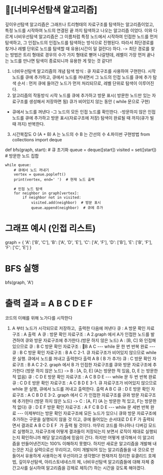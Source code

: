 # 🧬[너비우선탐색 알고리즘]

깊이우선탐색 알고리즘은 그래프나 트리형태의 자료구조를 탐색하는 알고리즘이었고, 특정 노드를 시작하여 노드의 연결된 끝 까지 탐색하고 나오는 알고리즘 이었다.
이와 다르게 너비우선탐색 알고리즘은 그 이름처럼 특정 노드에서 시작하여 인접한 노드를 먼저 탐색하고, 그 인접노드의 인접노드를 탐색하는 방식으로 진행된다. 따라서 최단경로를 찾거나 레벨 단위로 노드를 탐색할 때 유용(시간이 덜 걸린다) 하다.
-> 최단 경로를 찾는 방법은 트리 형태로 경우의 수가 가지 형태로 뻗어 나갈텐데, 레벨이 가장 먼저 끝나는 노드를 만나면 탐색이 종료되니까 유용한 게 맞는 것 같다!!
1. 너비우선탐색 알고리즘의 개념
탐색 방식 : 큐 자료구조를 사용하여 구현한다. 시작 노드를 큐에 추가하고, 큐에서 노드를 꺼내면서 그 노드의 인접 노드를 큐에 추가
탐색 순서 : 먼저 큐에 들어간 노드가 먼저 처리되므로, 레벨 단위로 탐색이 이루어진다.
2. 알고리즘의 작동방식
시작 노드를 큐에 추가하고 방문 표시( 방문한 노드만 있는 자료구조를 생성해서 저장하면 됨)
큐가 비어있지 않는 동안 ( while 문으로 구현)
- 큐에서 노드를 꺼낸다
-그 노드의 모든 인접 노드를 확인한다.
-방문하지 않은 인접 노드를 큐에 추가하고 방문 표시(자료구조에 저장)
탐색이 완료될 때 까지(큐가 빌 때 까지) 반복한다.
3. 시간복잡도
O (A + B) A 는 노드의 수 B 는 간선의 수
4.파이썬 구현방법
from collections import deque

def bfs(graph, start):
    # 큐 초기화
    queue = deque([start])
    visited = set([start])  # 방문한 노드 집합

    while queue:
        # 큐에서 노드 꺼내기
        vertex = queue.popleft()
        print(vertex, end=' ')  # 현재 노드 출력

        # 인접 노드 탐색
        for neighbor in graph[vertex]:
            if neighbor not in visited:
                visited.add(neighbor)  # 방문 표시
                queue.append(neighbor)  # 큐에 추가
                
# 그래프 예시 (인접 리스트)
graph = {
    'A': ['B', 'C'],
    'B': ['A', 'D', 'E'],
    'C': ['A', 'F'],
    'D': ['B'],
    'E': ['B', 'F'],
    'F': ['C', 'E']
}

# BFS 실행
bfs(graph, 'A')

# 출력 결과 = A B C D E F
코드의 이해를 위해 노가다를 시작한다
1. A 부터 노드가 시각되므로 저장하고,  출력한 다음에 꺼낸다
큐 : A
방문 확인 자료구조 : A
출력  A
큐 :
방문 확인 자료구조 : A
2.graph 에서 A가 인접한 노드를 발견하여 큐와 방문 자료구조에 추가한다.(방문 하지 않은 노드)
A : [B, C] 와 인접해 있으므로
큐 : B C
방문 확인 자료구조 : B A C
--- while 문 한 번 반복 완료 ---
큐 : B C
방문 확인 자료구조 : B A C
2-1. 큐 자료구조가 비어있지 않으므로 while 문 실행. 큐에서 노드를 꺼내고 출력한다
출력 A B ( B 가 추가)
큐 : C
방문 확인 자료구조 : B A C
2-2. graph 에서 B 가 인접한 자료구조를 큐와 방문 자료구조에 추가한다 (방문 하지 않은 노드)
-> B : [A, D, E] (A는 방문한 적 있음, D, E 는 방문한 적 없음)
큐 : C D E
방문 확인 자료구조 : A C B D E
--- while 문 두 번 반복 완료
큐 : C D E
방문 확인 자료구조 : A C B D E
3-1. 큐 자료구조가 비어있지 않으므로 while 문 실행, 큐에서 노드를 꺼내고 출력한다.
출력 A B C
큐 : D E
방문 확인 자료구조 : A C B D E
3-2. graph 에서 C 가 인접한 자료구조를 큐와 방문 자료구조에 추가한다 (방문 하지 않은 노드)
-> C : [A, F] (A 는 방문한 적 있고, F는 방문한 적 없다)
큐 : D E F
방문 확인 자료구조 : A F C B D E
--- while 문 세번 반복 완료 ---
이제부터는 방문 확인 자료구조에 모든 노드가 있으니 큐와 방문 자료구조에 추가하는 구문을 실행되지 않을 것 이고,
큐에 들어있는 순서대로 D E F 가 출력되면서 결과로 A B C D E F  가 출력 될 것이다.
마무리
코드를 하나하나 디버깅 모드로 실행하고, 자료구조에 어떻게 결과들이 저장되는지 보면서 로직이 제대로 실행되는지 확인하니까 해당 알고리즘에 믿음이 간다.
하지만 어떻게 생각해서 이 알고리즘을 만들어낸건지는 100% 이해하지 못했다. 하지만 새로운 알고리즘을 개발해 내는것은 지금 실력으로선 무리이고, 이미 개발되어 있는 알고리즘들을 내 것으로 만들어서 유용하게 사용하는게 우선이라고 생각했다!
현재까지 정리한 유클리드 호제법, 깊이우선탐색, 아리스토네네스의 체, 너비우선탐색 알고리즘들에 대해 자체 중간고사를 실시하여 알고리즘을 강제로 체득(?) 하는 시간을 갖도록 해야겠다.